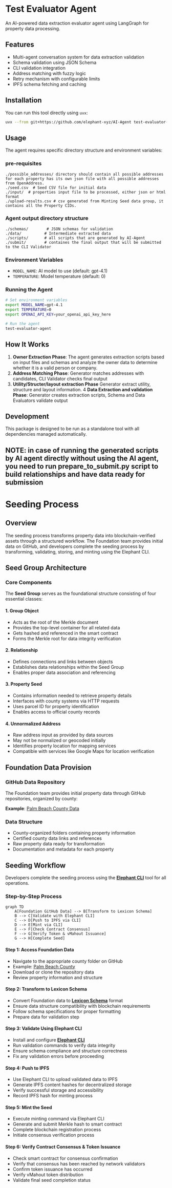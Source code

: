 # Test Evaluator Agent

An AI-powered data extraction evaluator agent using LangGraph for property data processing.

## Features

- Multi-agent conversation system for data extraction validation
- Schema validation using JSON Schema
- CLI validation integration
- Address matching with fuzzy logic
- Retry mechanism with configurable limits
- IPFS schema fetching and caching

## Installation

You can run this tool directly using `uvx`:

```bash
uvx --from git+https://github.com/elephant-xyz/AI-Agent test-evaluator-agent
```

## Usage

The agent requires specific directory structure and environment variables:


### pre-requisites
```
./possible_addresses/ directory should contain all possible addresses for each property has its own json file with all possible addresses from OpenAddress.
./seed.csv  # Seed CSV file for initial data
./input/  # properties input file to be processed, either json or html format
./upload-results.csv # csv generated from Minting Seed data group, it contains all the Property CIDs.

```

### Agent output directory structure
```
./schemas/        # JSON schemas for validation
./data/          # Intermediate extracted data
./scripts/       # all scripts that are generated by AI-Agent
./submit/        # containes the final output that will be submitted to the CLI Validator
```

### Environment Variables
- `MODEL_NAME`: AI model to use (default: gpt-4.1)
- `TEMPERATURE`: Model temperature (default: 0)

### Running the Agent

```bash
# Set environment variables
export MODEL_NAME=gpt-4.1
export TEMPERATURE=0
export OPENAI_API_KEY=your_openai_api_key_here

# Run the agent
test-evaluator-agent
```

## How It Works

1. **Owner Extraction Phase**: The agent generates extraction scripts based on input files and schemas and analyze the owner data to determine whether it is a valid person or company.
2. **Address Matching Phase**: Generator matches addresses with candidates, CLI Validator checks final output
3. **Utility/Structer/layout extraction Phase** Generator extract utility, structure and layout information.
4 **Data Extraction and validation Phase**: Generator creates extraction scripts, Schema and Data Evaluators validate output


## Development

This package is designed to be run as a standalone tool with all dependencies managed automatically.

## NOTE: in case of running the generated scripts by AI agent directly without using the AI agent, you need to run prepare_to_submit.py script to build relationships and have data ready for submission

# Seeding Process

## Overview

The seeding process transforms property data into blockchain-verified assets through a structured workflow. The Foundation team provides initial data on GitHub, and developers complete the seeding process by transforming, validating, storing, and minting using the Elephant CLI.

## Seed Group Architecture

### Core Components

The **Seed Group** serves as the foundational structure consisting of four essential classes:

#### 1. Group Object
- Acts as the root of the Merkle document
- Provides the top-level container for all related data
- Gets hashed and referenced in the smart contract
- Forms the Merkle root for data integrity verification

#### 2. Relationship
- Defines connections and links between objects
- Establishes data relationships within the Seed Group
- Enables proper data association and referencing

#### 3. Property Seed
- Contains information needed to retrieve property details
- Interfaces with county systems via HTTP requests
- Uses parcel ID for property identification
- Enables access to official county records

#### 4. Unnormalized Address
- Raw address input as provided by data sources
- May not be normalized or geocoded initially
- Identifies property location for mapping services
- Compatible with services like Google Maps for location verification

## Foundation Data Provision

### GitHub Data Repository

The Foundation team provides initial property data through GitHub repositories, organized by county:

**Example**: [Palm Beach County Data](https://github.com/elephant-xyz/AI-Agent/tree/main/counties/palm%20beach)

### Data Structure
- County-organized folders containing property information
- Certified county data links and references
- Raw property data ready for transformation
- Documentation and metadata for each property

## Seeding Workflow

Developers complete the seeding process using the **[Elephant CLI](https://github.com/elephant-xyz/elephant-cli)** tool for all operations.

### Step-by-Step Process

```mermaid
graph TD
    A[Foundation GitHub Data] --> B[Transform to Lexicon Schema]
    B --> C[Validate with Elephant CLI]
    C --> D[Push to IPFS via CLI]
    D --> E[Mint via CLI]
    E --> F[Check Contract Consensus]
    F --> G[Verify Token & vMahout Issuance]
    G --> H[Complete Seed]
```

#### Step 1: Access Foundation Data
- Navigate to the appropriate county folder on GitHub
- Example: [Palm Beach County](https://github.com/elephant-xyz/AI-Agent/tree/main/counties/palm%20beach)
- Download or clone the repository data
- Review property information and structure

#### Step 2: Transform to Lexicon Schema
- Convert Foundation data to **[Lexicon Schema](https://lexicon.elephant.xyz/)** format
- Ensure data structure compatibility with blockchain requirements
- Follow schema specifications for proper formatting
- Prepare data for validation step

#### Step 3: Validate Using Elephant CLI
- Install and configure **[Elephant CLI](https://github.com/elephant-xyz/elephant-cli)**
- Run validation commands to verify data integrity
- Ensure schema compliance and structure correctness
- Fix any validation errors before proceeding

#### Step 4: Push to IPFS
- Use Elephant CLI to upload validated data to IPFS
- Generate IPFS content hashes for decentralized storage
- Verify successful storage and accessibility
- Record IPFS hash for minting process

#### Step 5: Mint the Seed
- Execute minting command via Elephant CLI
- Generate and submit Merkle hash to smart contract
- Complete blockchain registration process
- Initiate consensus verification process

#### Step 6: Verify Contract Consensus & Token Issuance
- Check smart contract for consensus confirmation
- Verify that consensus has been reached by network validators
- Confirm token issuance has occurred
- Verify vMahout token distribution
- Validate final seed completion status
